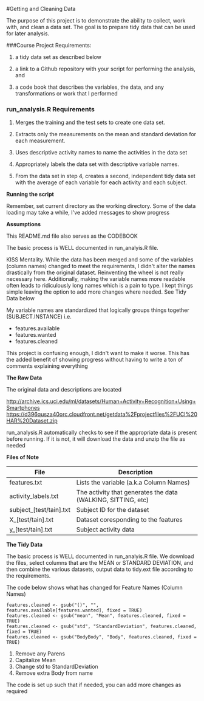 #Getting and Cleaning Data


The purpose of this project is to demonstrate the  ability to collect, work with, and clean a data set. The goal is to prepare tidy data that can be used for later analysis. 

###Course Project Requirements:

  1. a tidy data set as described below
  
  2. a link to a Github repository with your script for performing the analysis, and 
  
  3. a code book that describes the variables, the data, and any transformations or work that I performed
  

### run_analysis.R Requirements

  1. Merges the training and the test sets to create one data set.
  
  2. Extracts only the measurements on the mean and standard deviation for each measurement. 
  
  3. Uses descriptive activity names to name the activities in the data set
  
  4. Appropriately labels the data set with descriptive variable names. 
  
  5. From the data set in step 4, creates a second, independent tidy data set with the average of each variable for each activity and each subject.
  

**Running the script**

Remember, set current directory as the working directory.
Some of the data loading may take a while, I've added messages to show progress
  
    
**Assumptions**
  
  This README.md file also serves as the CODEBOOK
  
  The basic process is WELL documented in run_analyis.R file.

  KISS Mentality. While the data has been merged and some of the variables (column names) changed to meet the requirements, I didn't alter the 
  names drastically from the original dataset. Reinventing the wheel is not really necessary here. Additionally, making the variable
  names more readable often leads to ridiculously long names which is a pain to type. I kept things simple leaving the option to add more
  changes where needed. See Tidy Data below
  
  My variable names are standardized that logically groups things together (SUBJECT.INSTANCE) i.e.
  
   * features.available
   * features.wanted
   * features.cleaned
  
   This project is confusing enough, I didn't want to make it worse.
   This has the added benefit of showing progress without having to write a ton of comments explaining everything

**The Raw Data**

The original data and descriptions are located

  http://archive.ics.uci.edu/ml/datasets/Human+Activity+Recognition+Using+Smartphones 
  https://d396qusza40orc.cloudfront.net/getdata%2Fprojectfiles%2FUCI%20HAR%20Dataset.zip 
  
run_analysis.R automatically checks to see if the appropriate data is present before running. 
If it is not, it will download the data and unzip the file as needed

**Files of Note**

File                    | Description
-------------           | -------------
features.txt            | Lists the variable (a.k.a Column Names)
activity_labels.txt     | The activity that generates the data (WALKING, SITTING, etc)
subject_[test/tain].txt | Subject ID for the dataset
X_[test/tain].txt       | Dataset coresponding to the features
y_[test/tain].txt       | Subject activity data



**The Tidy Data**

The basic process is WELL documented in run_analyis.R file. We download the files, select 
columns that are the MEAN or STANDARD DEVIATION, and then combine the various datasets, output data to tidy.ext file according to the requirements.

The code below shows what has changed for Feature Names (Column Names)


````
features.cleaned <- gsub("()", "", features.available[features.wanted], fixed = TRUE)
features.cleaned <- gsub("mean", "Mean", features.cleaned, fixed = TRUE)
features.cleaned <- gsub("std", "StandardDeviation", features.cleaned, fixed = TRUE)
features.cleaned <- gsub("BodyBody", "Body", features.cleaned, fixed = TRUE)
````

1. Remove any Parens 
2. Capitalize Mean 
3. Change std to StandardDeviation 
4. Remove extra Body from name

The code is set up such that if needed, you can add more changes as required

